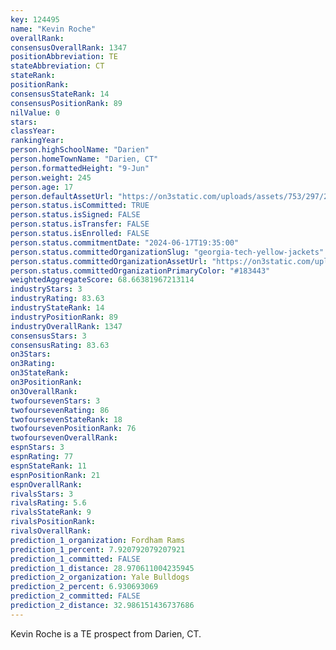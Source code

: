 ```yaml
---
key: 124495
name: "Kevin Roche"
overallRank: 
consensusOverallRank: 1347
positionAbbreviation: TE
stateAbbreviation: CT
stateRank: 
positionRank: 
consensusStateRank: 14
consensusPositionRank: 89
nilValue: 0
stars: 
classYear: 
rankingYear: 
person.highSchoolName: "Darien"
person.homeTownName: "Darien, CT"
person.formattedHeight: "9-Jun"
person.weight: 245
person.age: 17
person.defaultAssetUrl: "https://on3static.com/uploads/assets/753/297/297753.jpeg"
person.status.isCommitted: TRUE
person.status.isSigned: FALSE
person.status.isTransfer: FALSE
person.status.isEnrolled: FALSE
person.status.commitmentDate: "2024-06-17T19:35:00"
person.status.committedOrganizationSlug: "georgia-tech-yellow-jackets"
person.status.committedOrganizationAssetUrl: "https://on3static.com/uploads/assets/767/214/214767.svg"
person.status.committedOrganizationPrimaryColor: "#183443"
weightedAggregateScore: 68.66381967213114
industryStars: 3
industryRating: 83.63
industryStateRank: 14
industryPositionRank: 89
industryOverallRank: 1347
consensusStars: 3
consensusRating: 83.63
on3Stars: 
on3Rating: 
on3StateRank: 
on3PositionRank: 
on3OverallRank: 
twofoursevenStars: 3
twofoursevenRating: 86
twofoursevenStateRank: 18
twofoursevenPositionRank: 76
twofoursevenOverallRank: 
espnStars: 3
espnRating: 77
espnStateRank: 11
espnPositionRank: 21
espnOverallRank: 
rivalsStars: 3
rivalsRating: 5.6
rivalsStateRank: 9
rivalsPositionRank: 
rivalsOverallRank: 
prediction_1_organization: Fordham Rams
prediction_1_percent: 7.920792079207921
prediction_1_committed: FALSE
prediction_1_distance: 28.970611004235945
prediction_2_organization: Yale Bulldogs
prediction_2_percent: 6.930693069
prediction_2_committed: FALSE
prediction_2_distance: 32.986151436737686
---
```

Kevin Roche is a TE prospect from Darien, CT.